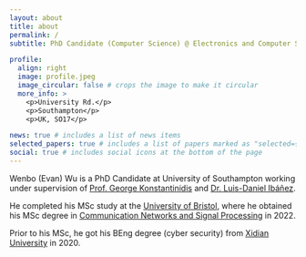 ```yaml
---
layout: about
title: about
permalink: /
subtitle: PhD Candidate (Computer Science) @ Electronics and Computer Science, <a href='https://www.southampton.ac.uk/research/institutes-centres/web-internet-science'>DAIS</a>, University of Southampton.

profile:
  align: right
  image: profile.jpeg
  image_circular: false # crops the image to make it circular
  more_info: >
    <p>University Rd.</p>
    <p>Southampton</p>
    <p>UK, SO17</p>

news: true # includes a list of news items
selected_papers: true # includes a list of papers marked as "selected={true}"
social: true # includes social icons at the bottom of the page
---
```


Wenbo (Evan) Wu is a PhD Candidate at University of Southampton working under supervision of [Prof. George Konstantinidis](http://konstantinidis.org/) and [Dr. Luis-Daniel Ibáñez](https://www.southampton.ac.uk/people/5xfhk2/doctor-luis-daniel-ibanez). 

He completed his MSc study at the [University of Bristol](https://www.bristol.ac.uk/), where he obtained his MSc degree in [Communication Networks and Signal Processing](http://www.bristol.ac.uk/study/postgraduate/2021/eng/msc-comms-networks-signal-processing/) in 2022. 
<!-- 
Throughout his MSc research project, he focused on addressing the intricate security challenges that arise in Multi-Agent Systems. He proposed an innovative proof of location-assisted self-supervised multi-robot cooperation framework as a solution. Collaborating closely with esteemed academic supervisor [Dr. Kevin Morris](https://scholar.google.com/citations?user=qye9cbwCvv0C&hl=en), as well as industrial supervisors Marius Jurt, Ben Holden and [Dr. Yichao Jin](https://scholar.google.com/citations?user=prcqwqAAAAAJ&hl=en&oi=ao) from [Toshiba Europe Ltd., Bristol](https://www.toshiba.eu/pages/eu/Bristol-Research-and-Innovation-Laboratory/), he gained invaluable insights into the practical applications of his research. -->

Prior to his MSc, he got his BEng degree (cyber security) from [Xidian University](https://www.xidian.edu.cn/) in 2020. 
<!-- During his undergraduate studies, he undertook a project centered around Framework Design for Federated Learning, under the guidance of his supervisor, [Dr. Tom H. Luan](https://scholar.google.com/citations?user=lPDUfpgAAAAJ&hl=en). -->